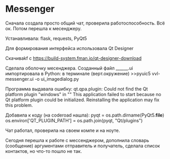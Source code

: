 # Messenger

Сначала создала просто общий чат, проверила работоспособность. Всё ок. Потом перешла к месенджеру.

Устанавливала: flask, requests, PyQt5

Для формирования интерфейса использовала Qt Designer

Скачиваkf с 
https://build-system.fman.io/qt-designer-download

Сделала оболочку месенджера.
Созданный файл ______.ui импортировала в Python:
в терминале (верт.окружение) >>pyuic5 vvl-messenger.ui -o ui_imagedialog.py

Программа выдавала ошибку:
qt.qpa.plugin: Could not find the Qt platform plugin "windows" in ""
This application failed to start because no Qt platform plugin could be initialized. Reinstalling the application may fix this problem.

Добавила к коду (на coderoad нашла):
pyqt = os.path.dirname(PyQt5.__file__)
os.environ['QT_PLUGIN_PATH'] = os.path.join(pyqt, "Qt/plugins")

Чат работал, проверила на своем компе и на ноуте.

Сегодня перешла к работе с мессенджером, дополнила словарь (сообщение) аргументами отправитель и получатель, сделала список контактов, но что-то пошло не так.

